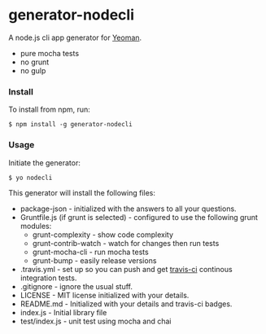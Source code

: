# generator-nodecli

A node.js cli app generator for [Yeoman](http://yeoman.io).

* pure mocha tests
* no grunt
* no gulp

### Install

To install from npm, run:

```
$ npm install -g generator-nodecli
```
### Usage
Initiate the generator:

```
$ yo nodecli
```
This generator will install the following files:

* package-json - initialized with the answers to all your questions.
* Gruntfile.js (if grunt is selected) - configured to use the following grunt modules:
    * grunt-complexity - show code complexity
    * grunt-contrib-watch - watch for changes then run tests
    * grunt-mocha-cli - run mocha tests
    * grunt-bump - easily release versions
* .travis.yml - set up so you can push and get [travis-ci](http://travis-ci.org)
   continous integration tests.
* .gitignore - ignore the usual stuff.
* LICENSE - MIT license initialized with your details.
* README.md - Initialized with your details and travis-ci badges.
* index.js - Initial library file
* test/index.js - unit test using mocha and chai

